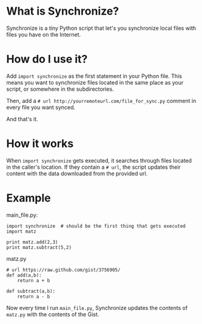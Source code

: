 # What is Synchronize?
Synchronize is a tiny Python script that let's you synchronize local files with
files you have on the Internet.

# How do I use it?
Add `import synchronize` as the first statement in your Python file. This means
you want to synchronize files located in the same place as your script, or
somewhere in the subdirectories. 

Then, add a `# url http://yourremoteurl.com/file_for_sync.py` comment in every 
file you want synced.

And that's it.

# How it works
When `import synchronize` gets executed, it searches through files located in the 
caller's location. If they contain a `# url`, the script updates their content
with the data downloaded from the provided url.

# Example
main_file.py:

	import synchronize  # should be the first thing that gets executed
	import matz

	print matz.add(2,3)
	print matz.subtract(5,2)

matz.py

	# url https://raw.github.com/gist/3756905/
	def add(a,b):
		return a + b

	def subtract(a,b):
		return a - b

Now every time I run `main_file.py`, Synchronize updates the contents of
`matz.py` with the contents of the Gist.